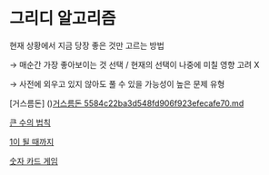 # 그리디 알고리즘

현재 상황에서 지금 당장 좋은 것만 고르는 방법

→ 매순간 가장 좋아보이는 것 선택 / 현재의 선택이 나중에 미칠 영향 고려 X

→ 사전에 외우고 있지 않아도 풀 수 있을 가능성이 높은 문제 유형

[거스름돈]
()[거스름돈 5584c22ba3d548fd906f923efecafe70.md](https://github.com/jmh0434/CodingTest_Python/files/6799078/5584c22ba3d548fd906f923efecafe70.md)


[큰 수의 법칙](%E1%84%80%E1%85%B3%E1%84%85%E1%85%B5%E1%84%83%E1%85%B5%20%E1%84%8B%E1%85%A1%E1%86%AF%E1%84%80%E1%85%A9%E1%84%85%E1%85%B5%E1%84%8C%E1%85%B3%E1%86%B7%20ed6a73f8374f498dabd32552d6ef37a3/%E1%84%8F%E1%85%B3%E1%86%AB%20%E1%84%89%E1%85%AE%E1%84%8B%E1%85%B4%20%E1%84%87%E1%85%A5%E1%86%B8%E1%84%8E%E1%85%B5%E1%86%A8%2000a44527b2f44a1cb548ae5d5d5a56bc.md)

[1이 될 때까지](%E1%84%80%E1%85%B3%E1%84%85%E1%85%B5%E1%84%83%E1%85%B5%20%E1%84%8B%E1%85%A1%E1%86%AF%E1%84%80%E1%85%A9%E1%84%85%E1%85%B5%E1%84%8C%E1%85%B3%E1%86%B7%20ed6a73f8374f498dabd32552d6ef37a3/1%E1%84%8B%E1%85%B5%20%E1%84%83%E1%85%AC%E1%86%AF%20%E1%84%84%E1%85%A2%E1%84%81%E1%85%A1%E1%84%8C%E1%85%B5%20859fc76f305243d5bbc56c510869806b.md)

[숫자 카드 게임](%E1%84%80%E1%85%B3%E1%84%85%E1%85%B5%E1%84%83%E1%85%B5%20%E1%84%8B%E1%85%A1%E1%86%AF%E1%84%80%E1%85%A9%E1%84%85%E1%85%B5%E1%84%8C%E1%85%B3%E1%86%B7%20ed6a73f8374f498dabd32552d6ef37a3/%E1%84%89%E1%85%AE%E1%86%BA%E1%84%8C%E1%85%A1%20%E1%84%8F%E1%85%A1%E1%84%83%E1%85%B3%20%E1%84%80%E1%85%A6%E1%84%8B%E1%85%B5%E1%86%B7%2099ddb0c5bf534b5f9e04e32a9ac812a0.md)
